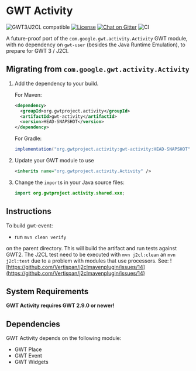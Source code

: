 # GWT Activity

![GWT3/J2CL compatible](https://img.shields.io/badge/GWT3/J2CL-compatible-brightgreen.svg)  [![License](https://img.shields.io/:license-apache-blue.svg)](http://www.apache.org/licenses/LICENSE-2.0.html) [![Chat on Gitter](https://badges.gitter.im/hal/elemento.svg)](https://gitter.im/gwtproject/gwt-modules) ![CI](https://github.com/gwtproject/gwt-activity/workflows/CI/badge.svg)

A future-proof port of the `com.google.gwt.activity.Activity` GWT module, with no dependency on `gwt-user` (besides the Java Runtime Emulation), to prepare for GWT 3 / J2Cl.

##  Migrating from `com.google.gwt.activity.Activity`

1. Add the dependency to your build.

   For Maven:

   ```xml
   <dependency>
     <groupId>org.gwtproject.activity</groupId>
     <artifactId>gwt-activity</artifactId>
     <version>HEAD-SNAPSHOT</version>
   </dependency>
   ```

   For Gradle:

   ```gradle
   implementation("org.gwtproject.activity:gwt-activity:HEAD-SNAPSHOT")
   ```

2. Update your GWT module to use

   ```xml
   <inherits name="org.gwtproject.activity.Activity" />
   ```

3. Change the `import`s in your Java source files:

   ```java
   import org.gwtproject.activity.shared.xxx;
   ```

## Instructions

To build gwt-event:

* run `mvn clean verify`

on the parent directory. This will build the artifact and run tests against GWT2. The J2CL test need to be executed with `mvn j2cl:clean` an `mvn j2cl:test` due to a problem with modules that use processors. See: ![https://github.com/Vertispan/j2clmavenplugin/issues/14](https://github.com/Vertispan/j2clmavenplugin/issues/14)

## System Requirements

**GWT Activity requires GWT 2.9.0 or newer!**


## Dependencies

GWT Activity depends on the following module:

* GWT Place
* GWT Event
* GWT Widgets


